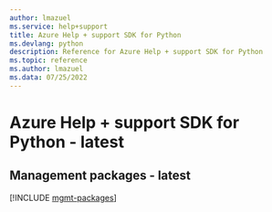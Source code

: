```yaml
---
author: lmazuel
ms.service: help+support
title: Azure Help + support SDK for Python
ms.devlang: python
description: Reference for Azure Help + support SDK for Python
ms.topic: reference
ms.author: lmazuel
ms.data: 07/25/2022
---
```

# Azure Help + support SDK for Python - latest

## Management packages - latest
[!INCLUDE [mgmt-packages](help-+-support-mgmt-index.md)]